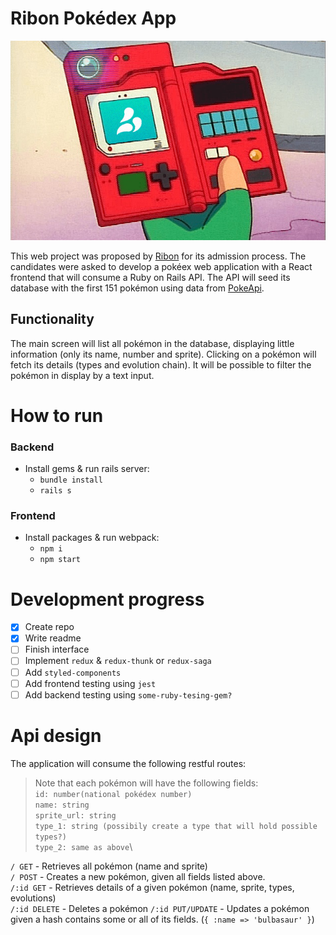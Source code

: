 # Ribon Pokédex App

![alt text](ribon-pokedex.png 'Ribon Pokédex')

This web project was proposed by [Ribon](https://home.ribon.io/) for its admission process.
The candidates were asked to develop a pokéex web application with a React frontend that will consume a Ruby on Rails API.
The API will seed its database with the first 151 pokémon using data from [PokeApi](https://pokeapi.co/docs/v2.html).

## Functionality

The main screen will list all pokémon in the database, displaying little information (only its name, number and sprite). Clicking on a pokémon will fetch its details (types and evolution chain). It will be possible to filter the pokémon in display by a text input.

# How to run

### Backend

-   Install gems & run rails server:
    -   `bundle install`
    -   `rails s`

### Frontend

-   Install packages & run webpack:
    -   `npm i`
    -   `npm start`

# Development progress

-   [x] Create repo
-   [x] Write readme
-   [ ] Finish interface
-   [ ] Implement `redux` & `redux-thunk` or `redux-saga`
-   [ ] Add `styled-components`
-   [ ] Add frontend testing using `jest`
-   [ ] Add backend testing using `some-ruby-tesing-gem?`

# Api design

The application will consume the following restful routes:

> Note that each pokémon will have the following fields:\
> `id: number(national pokédex number)`\
> `name: string`\
> `sprite_url: string`\
> `type_1: string (possibily create a type that will hold possible types?)`\
> `type_2: same as above`\

`/ GET` - Retrieves all pokémon (name and sprite)\
`/ POST` - Creates a new pokémon, given all fields listed above.\
`/:id GET` - Retrieves details of a given pokémon (name, sprite, types, evolutions)\
`/:id DELETE` - Deletes a pokémon
`/:id PUT/UPDATE` - Updates a pokémon given a hash contains some or all of its fields. (`{ :name => 'bulbasaur' }`)
